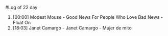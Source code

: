 #Log of 22 day

1. [00:00] Modest Mouse - Good News For People Who Love Bad News - Float On
1. [18:03] Janet Camargo - Janet Camargo - Mujer de mito
